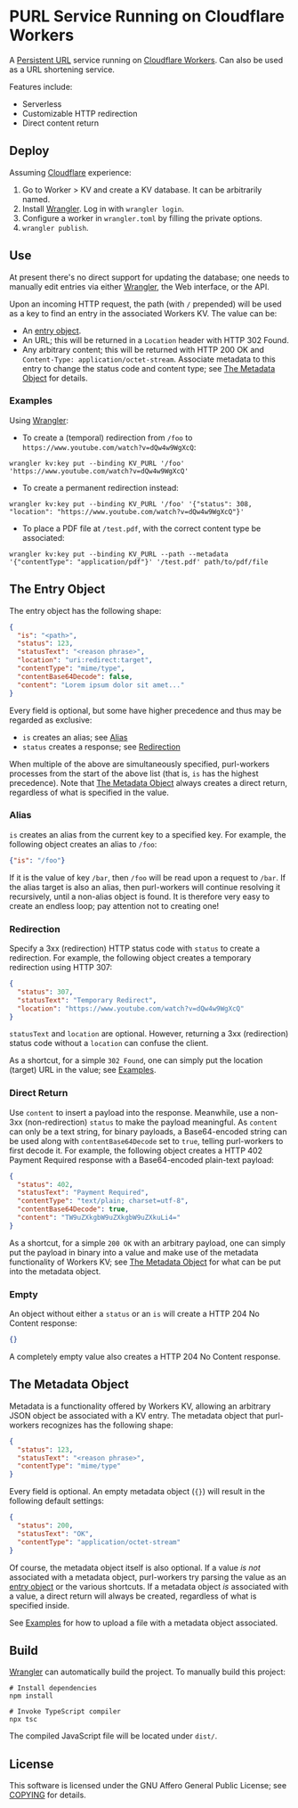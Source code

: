 # PURL Service Running on Cloudflare Workers

A [Persistent URL][purl] service running on [Cloudflare Workers][cfwkrs]. Can also be used as a URL shortening service.

Features include:

- Serverless
- Customizable HTTP redirection
- Direct content return

## Deploy

Assuming [Cloudflare][cf] experience:

1. Go to Worker \> KV and create a KV database. It can be arbitrarily named.
2. Install [Wrangler]. Log in with `wrangler login`.
3. Configure a worker in `wrangler.toml` by filling the private options.
4. `wrangler publish`.

## Use

At present there's no direct support for updating the database; one needs to manually edit entries via either [Wrangler], the Web interface, or the API.

Upon an incoming HTTP request, the path (with `/` prepended) will be used as a key to find an entry in the associated Workers KV. The value can be:

- An [entry object](#the-entry-object).
- An URL; this will be returned in a `Location` header with HTTP 302 Found.
- Any arbitrary content; this will be returned with HTTP 200 OK and `Content-Type: application/octet-stream`. Associate metadata to this entry to change the status code and content type; see [The Metadata Object](#the-metadata-object) for details.

### Examples

Using [Wrangler]:

- To create a (temporal) redirection from `/foo` to `https://www.youtube.com/watch?v=dQw4w9WgXcQ`:

```shell
wrangler kv:key put --binding KV_PURL '/foo' 'https://www.youtube.com/watch?v=dQw4w9WgXcQ'
```

- To create a permanent redirection instead:

```shell
wrangler kv:key put --binding KV_PURL '/foo' '{"status": 308, "location": "https://www.youtube.com/watch?v=dQw4w9WgXcQ"}'
```

- To place a PDF file at `/test.pdf`, with the correct content type be associated:

```shell
wrangler kv:key put --binding KV_PURL --path --metadata '{"contentType": "application/pdf"}' '/test.pdf' path/to/pdf/file
```

## The Entry Object

The entry object has the following shape:

```json
{
  "is": "<path>",
  "status": 123,
  "statusText": "<reason phrase>",
  "location": "uri:redirect:target",
  "contentType": "mime/type",
  "contentBase64Decode": false,
  "content": "Lorem ipsum dolor sit amet..."
}
```

Every field is optional, but some have higher precedence and thus may be regarded as exclusive:

- `is` creates an alias; see [Alias](#alias)
- `status` creates a response; see [Redirection](#redirection)

When multiple of the above are simultaneously specified, purl-workers processes from the start of the above list (that is, `is` has the highest precedence). Note that [The Metadata Object](#the-metadata-object) always creates a direct return, regardless of what is specified in the value.

### Alias

`is` creates an alias from the current key to a specified key. For example, the following object creates an alias to `/foo`:

```json
{"is": "/foo"}
```

If it is the value of key `/bar`, then `/foo` will be read upon a request to `/bar`. If the alias target is also an alias, then purl-workers will continue resolving it recursively, until a non-alias object is found. It is therefore very easy to create an endless loop; pay attention not to creating one!

### Redirection

Specify a 3xx (redirection) HTTP status code with `status` to create a redirection. For example, the following object creates a temporary redirection using HTTP 307:

```json
{
  "status": 307,
  "statusText": "Temporary Redirect",
  "location": "https://www.youtube.com/watch?v=dQw4w9WgXcQ"
}
```

`statusText` and `location` are optional. However, returning a 3xx (redirection) status code without a `location` can confuse the client.

As a shortcut, for a simple `302 Found`, one can simply put the location (target) URL in the value; see [Examples](#examples).

### Direct Return

Use `content` to insert a payload into the response. Meanwhile, use a non-3xx (non-redirection) `status` to make the payload meaningful. As `content` can only be a text string, for binary payloads, a Base64-encoded string can be used along with `contentBase64Decode` set to `true`, telling purl-workers to first decode it. For example, the following object creates a HTTP 402 Payment Required response with a Base64-encoded plain-text payload:

```json
{
  "status": 402,
  "statusText": "Payment Required",
  "contentType": "text/plain; charset=utf-8",
  "contentBase64Decode": true,
  "content": "TW9uZXkgbW9uZXkgbW9uZXkuLi4="
}
```

As a shortcut, for a simple `200 OK` with an arbitrary payload, one can simply put the payload in binary into a value and make use of the metadata functionality of Workers KV; see [The Metadata Object](#the-metadata-object) for what can be put into the metadata object.

### Empty

An object without either a `status` or an `is` will create a HTTP 204 No Content response:

```json
{}
```

A completely empty value also creates a HTTP 204 No Content response.

## The Metadata Object

Metadata is a functionality offered by Workers KV, allowing an arbitrary JSON object be associated with a KV entry. The metadata object that purl-workers recognizes has the following shape:

```json
{
  "status": 123,
  "statusText": "<reason phrase>",
  "contentType": "mime/type"
}
```

Every field is optional. An empty metadata object (`{}`) will result in the following default settings:

```json
{
  "status": 200,
  "statusText": "OK",
  "contentType": "application/octet-stream"
}
```

Of course, the metadata object itself is also optional. If a value _is not_ associated with a metadata object, purl-workers try parsing the value as an [entry object](#the-entry-object) or the various shortcuts. If a metadata object _is_ associated with a value, a direct return will always be created, regardless of what is specified inside.

See [Examples](#examples) for how to upload a file with a metadata object associated.

## Build

[Wrangler] can automatically build the project. To manually build this project:

```shell
# Install dependencies
npm install

# Invoke TypeScript compiler
npx tsc
```

The compiled JavaScript file will be located under `dist/`.

## License

This software is licensed under the GNU Affero General Public License; see [COPYING](COPYING) for details.

[purl]: https://en.wikipedia.org/wiki/Persistent_uniform_resource_locator
[cfwkrs]: https://workers.cloudflare.com/
[cf]: https://www.cloudflare.com/
[Wrangler]: https://github.com/cloudflare/wrangler
[Cargo]: https://doc.rust-lang.org/cargo/
